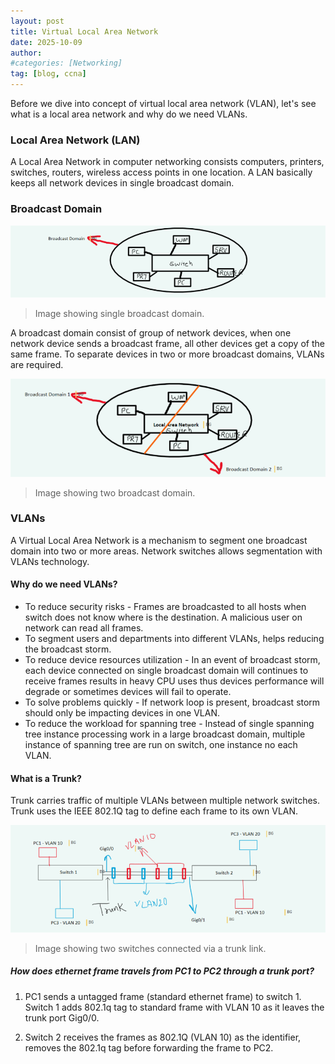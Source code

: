```yaml
---
layout: post
title: Virtual Local Area Network
date: 2025-10-09
author: 
#categories: [Networking]
tag: [blog, ccna]
---
```


Before we dive into concept of virtual local area network (VLAN), let's see what is a local area network and why do we need VLANs.

### Local Area Network (LAN)

A Local Area Network in computer networking consists computers, printers, switches, routers, wireless access points in one location. A LAN basically keeps all network devices in single broadcast domain.

### Broadcast Domain

![Single Broadcast Domain](/assets/img/broadcast_domain.png)
> Image showing single broadcast domain.

A broadcast domain consist of group of network devices, when one network device sends a broadcast frame, all other devices get a copy of the same frame. To separate devices in two or more broadcast domains, VLANs are required.

![Two Broadcast Domains](/assets/img/two_broadcast_domains.png)
> Image showing two broadcast domain.

### VLANs 

A Virtual Local Area Network is a mechanism to segment one broadcast domain into two or more areas. Network switches allows segmentation with VLANs technology.

#### Why do we need VLANs?

- To reduce security risks - Frames are broadcasted to all hosts when switch does not know where is the destination. A malicious user on network can read all frames.
- To segment users and departments into different VLANs, helps reducing the broadcast storm.
- To reduce device resources utilization - In an event of broadcast storm, each device connected on single broadcast domain will continues to receive frames results in heavy CPU uses thus devices performance will degrade or sometimes devices will fail to operate.
- To solve problems quickly - If network loop is present, broadcast storm should only be impacting devices in one VLAN.
- To reduce the workload for spanning tree -  Instead of single spanning tree instance processing work in a large broadcast domain, multiple instance of spanning tree are run on switch, one instance no each VLAN.

#### What is a Trunk?

Trunk carries traffic of multiple VLANs between multiple network switches. Trunk uses the IEEE 802.1Q tag to define each frame to its own VLAN.

![Trunk](/assets/img/Trunk_link_between_two_switches.png)
> Image showing two switches connected via a trunk link.
    
##### How does ethernet frame travels from PC1 to PC2 through a trunk port?
    
 1. PC1 sends a untagged frame (standard ethernet frame) to switch 1. Switch 1 adds 802.1q tag to standard frame with VLAN 10 as it leaves the trunk port Gig0/0.

2. Switch 2 receives the frames as 802.1Q (VLAN 10) as the identifier, removes the 802.1q tag before forwarding the frame to PC2.
